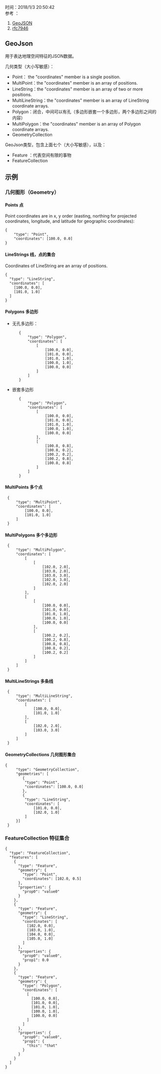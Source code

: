 时间：2018/1/3 20:50:42   
参考 ：

1. [GeoJSON](https://en.wikipedia.org/wiki/GeoJSON)
2. [rfc7946](https://tools.ietf.org/html/rfc7946)  

## GeoJson  
用于表达地理空间特征的JSON数据。

几何类型（大小写敏感）：

* Point： the "coordinates" member is a single position.
* MultiPoint：the "coordinates" member is an array of positions.
* LineString：the "coordinates" member is an array of two or more positions.
* MultiLineString：the "coordinates" member is an array of LineString coordinate arrays.
* Polygon：闭合，中间可以有孔（多边形嵌套一个多边形，两个多边形之间的内容）
* MultiPolygon：the "coordinates" member is an array of Polygon coordinate arrays.
* GeometryCollection

GeoJson类型，包含上面七个（大小写敏感），以及：

* Feature ：代表空间有限的事物 
* FeatureCollection

## 示例  

### 几何图形（Geometry）  
#### Points 点
  
Point coordinates are in x, y order (easting, northing for projected coordinates, longitude, and latitude for geographic coordinates): 
	
	{
		"type": "Point",
		"coordinates": [100.0, 0.0]
	}
#### LineStrings 线，点的集合  
Coordinates of LineString are an array of positions.

	{
	  "type": "LineString",
	  "coordinates": [
	    [100.0, 0.0],
	    [101.0, 1.0]
	  ]
	}
#### Polygons 多边形  
* 无孔多边形： 

	     {
	         "type": "Polygon",
	         "coordinates": [
	             [
	                 [100.0, 0.0],
	                 [101.0, 0.0],
	                 [101.0, 1.0],
	                 [100.0, 1.0],
	                 [100.0, 0.0]
	             ]
	         ]
	     }
* 嵌套多边形  

	     {
	         "type": "Polygon",
	         "coordinates": [
	             [
	                 [100.0, 0.0],
	                 [101.0, 0.0],
	                 [101.0, 1.0],
	                 [100.0, 1.0],
	                 [100.0, 0.0]
	             ],
	             [
	                 [100.8, 0.8],
	                 [100.8, 0.2],
	                 [100.2, 0.2],
	                 [100.2, 0.8],
	                 [100.8, 0.8]
	             ]
	         ]
	     }
#### MultiPoints 多个点  

     {
         "type": "MultiPoint",
         "coordinates": [
             [100.0, 0.0],
             [101.0, 1.0]
         ]
     }
#### MultiPolygons 多个多边形  

     {
         "type": "MultiPolygon",
         "coordinates": [
             [
                 [
                     [102.0, 2.0],
                     [103.0, 2.0],
                     [103.0, 3.0],
                     [102.0, 3.0],
                     [102.0, 2.0]
                 ]
             ],
             [
                 [
                     [100.0, 0.0],
                     [101.0, 0.0],
                     [101.0, 1.0],
                     [100.0, 1.0],
                     [100.0, 0.0]
                 ],
                 [
                     [100.2, 0.2],
                     [100.2, 0.8],
                     [100.8, 0.8],
                     [100.8, 0.2],
                     [100.2, 0.2]
                 ]
             ]
         ]
     }

####  MultiLineStrings 多条线  

     {
         "type": "MultiLineString",
         "coordinates": [
             [
                 [100.0, 0.0],
                 [101.0, 1.0]
             ],
             [
                 [102.0, 2.0],
                 [103.0, 3.0]
             ]
         ]
     }
#### GeometryCollections 几何图形集合

	{
         "type": "GeometryCollection",
         "geometries": [
			{
             "type": "Point",
             "coordinates": [100.0, 0.0]
         	}, 
			{
             "type": "LineString",
             "coordinates": [
                 [101.0, 0.0],
                 [102.0, 1.0]
             ]
         }]
     }

###  FeatureCollection 特征集合

	{
	  "type": "FeatureCollection",
	  "features": [
	    {
	      "type": "Feature",
	      "geometry": {
	        "type": "Point",
	        "coordinates": [102.0, 0.5]
	      },
	      "properties": {
	        "prop0": "value0"
	      }
	    },
	    {
	      "type": "Feature",
	      "geometry": {
	        "type": "LineString",
	        "coordinates": [
	          [102.0, 0.0],
	          [103.0, 1.0],
	          [104.0, 0.0],
	          [105.0, 1.0]
	        ]
	      },
	      "properties": {
	        "prop0": "value0",
	        "prop1": 0.0
	      }
	    },
	    {
	      "type": "Feature",
	      "geometry": {
	        "type": "Polygon",
	        "coordinates": [
	          [
	            [100.0, 0.0],
	            [101.0, 0.0],
	            [101.0, 1.0],
	            [100.0, 1.0],
	            [100.0, 0.0]
	          ]
	        ]
	      },
	      "properties": {
	        "prop0": "value0",
	        "prop1": {
	          "this": "that"
	        }
	      }
	    }
	  ]
	}



